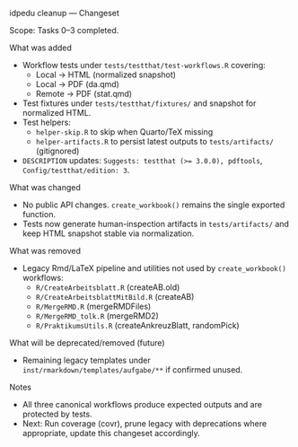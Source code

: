idpedu cleanup — Changeset

Scope: Tasks 0–3 completed.

What was added
- Workflow tests under `tests/testthat/test-workflows.R` covering:
  - Local → HTML (normalized snapshot)
  - Local → PDF (da.qmd)
  - Remote → PDF (stat.qmd)
- Test fixtures under `tests/testthat/fixtures/` and snapshot for normalized HTML.
- Test helpers:
  - `helper-skip.R` to skip when Quarto/TeX missing
  - `helper-artifacts.R` to persist latest outputs to `tests/artifacts/` (gitignored)
- `DESCRIPTION` updates: `Suggests: testthat (>= 3.0.0), pdftools`, `Config/testthat/edition: 3`.

What was changed
- No public API changes. `create_workbook()` remains the single exported function.
- Tests now generate human-inspection artifacts in `tests/artifacts/` and keep HTML snapshot stable via normalization.

What was removed
- Legacy Rmd/LaTeX pipeline and utilities not used by `create_workbook()` workflows:
  - `R/CreateArbeitsblatt.R` (createAB.old)
  - `R/CreateArbeitsblattMitBild.R` (createAB)
  - `R/MergeRMD.R` (mergeRMDFiles)
  - `R/MergeRMD_tolk.R` (mergeRMD2)
  - `R/PraktikumsUtils.R` (createAnkreuzBlatt, randomPick)

What will be deprecated/removed (future)
- Remaining legacy templates under `inst/rmarkdown/templates/aufgabe/**` if confirmed unused.

Notes
- All three canonical workflows produce expected outputs and are protected by tests.
- Next: Run coverage (covr), prune legacy with deprecations where appropriate, update this changeset accordingly.



